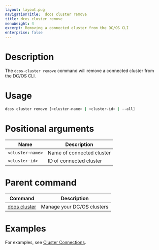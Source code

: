 ```yaml
---
layout: layout.pug
navigationTitle:  dcos cluster remove
title: dcos cluster remove
menuWeight: 4
excerpt: Removing a connected cluster from the DC/OS CLI
enterprise: false
---
```


# Description
The `dcos-cluster remove` command will remove a connected cluster from the DC/OS CLI.

# Usage

```bash
dcos cluster remove [<cluster-name> | <cluster-id> | --all]
```

# Positional arguments

| Name | Description |
|---------|-------------|
| `<cluster-name>`   | Name of connected cluster |
| `<cluster-id>`   |  ID of connected cluster  |
# Parent command

| Command | Description |
|---------|-------------|
| [dcos cluster](/1.12/cli/command-reference/dcos-cluster/) | Manage your DC/OS clusters |

# Examples
For examples, see [Cluster Connections](/1.12/administering-clusters/multiple-clusters/cluster-connections/).
